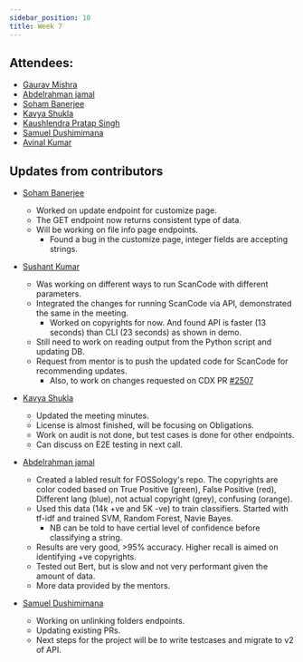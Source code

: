 ```yaml
---
sidebar_position: 10
title: Week 7
---
```


<!--
SPDX-License-Identifier: CC-BY-SA-4.0

SPDX-FileCopyrightText: 2023 Gaurav Mishra <mishra.gaurav@siemens.com>
SPDX-FileCopyrightText: 2023 Siemens AG
-->

## Attendees:

  - [Gaurav Mishra](https://github.com/GMishx)
  - [Abdelrahman jamal](https://github.com/Hero2323)
  - [Soham Banerjee](https://github.com/soham4abc)
  - [Kavya Shukla](https://github.com/k-avy)
  - [Kaushlendra Pratap Singh](https://github.com/kaushl2208)
  - [Samuel Dushimimana](https://github.com/dushimsam)
  - [Avinal Kumar](https://github.com/avinal)

## Updates from contributors

- [Soham Banerjee](https://github.com/soham4abc)
  - Worked on update endpoint for customize page.
  - The GET endpoint now returns consistent type of data.
  - Will be working on file info page endpoints.
    - Found a bug in the customize page, integer fields are accepting strings.

- [Sushant Kumar](https://github.com/its-sushant)
  - Was working on different ways to run ScanCode with different parameters.
  - Integrated the changes for running ScanCode via API, demonstrated the same in the meeting.
    - Worked on copyrights for now. And found API is faster (13 seconds) than CLI (23 seconds) as shown in demo.
  - Still need to work on reading output from the Python script and updating DB.
  - Request from mentor is to push the updated code for ScanCode for recommending updates.
    - Also, to work on changes requested on CDX PR [#2507](https://github.com/fossology/fossology/pull/2507)

- [Kavya Shukla](https://github.com/k-avy)
  - Updated the meeting minutes.
  - License is almost finished, will be focusing on Obligations.
  - Work on audit is not done, but test cases is done for other endpoints.
  - Can discuss on E2E testing in next call.

- [Abdelrahman jamal](https://github.com/Hero2323)
  - Created a labled result for FOSSology's repo. The copyrights are color coded based on
    True Positive (green), False Positive (red), Different lang (blue), not actual copyright (grey), confusing (orange).
  - Used this data (14k +ve and 5K -ve) to train classifiers. Started with tf-idf and trained SVM, Random Forest, Navie Bayes.
    - NB can be told to have certial level of confidence before classifying a string.
  - Results are very good, >95% accuracy. Higher recall is aimed on identifying +ve copyrights.
  - Tested out Bert, but is slow and not very performant given the amount of data.
  - More data provided by the mentors.

- [Samuel Dushimimana](https://github.com/dushimsam)
  - Working on unlinking folders endpoints.
  - Updating existing PRs.
  - Next steps for the project will be to write testcases and migrate to v2 of API.
